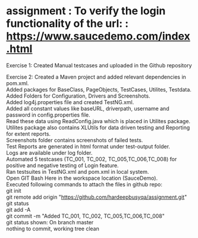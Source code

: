 # assignment : To verify the login functionality of the url: : https://www.saucedemo.com/index.html
Exercise 1: Created Manual testcases and uploaded in the Github repository

Exercise 2: Created a Maven project and added relevant dependencies in pom.xml.   
Added packages for BaseClass, PageObjects, TestCases, Utilites, Testdata.  
Added Folders for Configuration, Drivers and Screenshots.  
Added log4j.properties file and created TestNG.xml.  
Added all constant values like baseURL, driverpath, username and password in config.properties file.   
Read these data using ReadConfig.java which is placed in Utilites package.   
Utilites package also contains XLUtils for data driven testing and Reporting for extent reports.   
Screenshots folder contains screenshots of failed tests.    
Test Reports are generated in html format under test-output folder.    
Logs are available under log folder.    
Automated 5 testcases (TC_001, TC_002, TC_005,TC_006,TC_008) for positive and negative testing of Login feature.   
Ran testsuites in TestNG.xml and pom.xml in local system.   
Open GIT Bash Here in the workspace location (SauceDemo).   
Executed following commands to attach the files in github repo:    
   git init     
   git remote add origin "https://github.com/hardeepbusyqa/assignment.git"     
   git status       
   git add -A        
   git commit -m "Added TC_001, TC_002, TC_005,TC_006,TC_008"      
   git status shown: On branch master          
    nothing to commit, working tree clean

